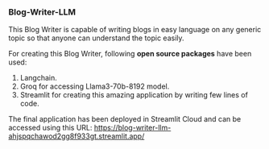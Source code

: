 ### Blog-Writer-LLM

This Blog Writer is capable of writing blogs in easy language on any generic topic so that anyone can understand the topic easily.

For creating this Blog Writer, following **open source packages** have been used:
1. Langchain.
2. Groq for accessing Llama3-70b-8192 model.
3. Streamlit for creating this amazing application by writing few lines of code.

The final application has been deployed in Streamlit Cloud and can be accessed using this URL: https://blog-writer-llm-ahjspqchawod2gg8f933gt.streamlit.app/
